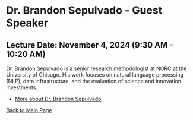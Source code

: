 # Dr. Brandon Sepulvado - Guest Speaker

## Lecture Date: November 4, 2024 (9:30 AM - 10:20 AM)

Dr. Brandon Sepulvado is a senior research methodologist at NORC at the University of Chicago. His work focuses on natural language processing (NLP), data infrastructure, and the evaluation of science and innovation investments.

- [More about Dr. Brandon Sepulvado](https://www.norc.org/about/experts/brandon-sepulvado.html)

[Back to Main Page](../README.md)
